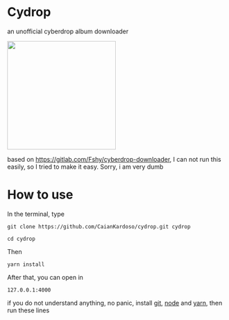 # Cydrop

an unofficial cyberdrop album downloader

<img src="https://github.com/CaianKardoso/cydrop/blob/master/public/logo.png?raw=true" widht="150" height="250"> 

based on https://gitlab.com/Fshy/cyberdrop-downloader,
I can not run this easily, so I tried to make it easy. Sorry, i am very dumb



# How to use

In the terminal, type

```properties
git clone https://github.com/CaianKardoso/cydrop.git cydrop

cd cydrop
```

Then

```properties
yarn install
```

After that, you can open in

```
127.0.0.1:4000
```



if you do not understand anything, no panic, install [git](https://git-scm.com/), [node](https://nodejs.org/en/) and [yarn](https://classic.yarnpkg.com/en/), then run these lines
